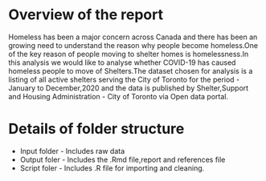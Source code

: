 # Overview of the report

Homeless has been a major concern across Canada and there has been an growing need to understand the reason why people become homeless.One of the key reason of people moving to shelter homes is homelessness.In this analysis we would like to analyse whether COVID-19 has caused homeless people to move of Shelters.The dataset chosen for analysis is a listing of all active shelters serving the City of Toronto for the period - January to December,2020 and the data is published by Shelter,Support and Housing Administration - City of Toronto via Open data portal.

# Details of folder structure
* Input folder - Includes raw data
* Output foler - Includes the .Rmd file,report and references file
* Script foler - Includes .R file for importing and cleaning.

